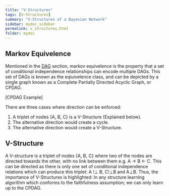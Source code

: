 ```yaml
---
title: "V-Structures"
tags: [V-Structures]
summary: "V-Structures of a Bayesian Network"
sidebar: mydoc_sidebar
permalink: v_structures.html
folder: mydoc
---
```


## Markov Equivelence

Mentioned in the [DAG](dag.html) section, markov equivelence is the property that a set of conditional independence relationships can encode multiple DAGs. This set of DAGs is known as the eqiuivelence class, and can be depicted by a single graph known as a Complete Partially Directed Acyclic Graph, or CPDAG.

\[CPDAG Example\]

There are three cases where direction can be enforced:

1. A triplet of nodes \{A, B, C} is a V-Structure (Explained below).
2. The alternative direction would create a cycle.
3. The alternative direction would create a V-Structure.

## V-Structure

A V-structure is a triplet of nodes \{A, B, C\} where two of the nodes are directed towards the other, with no link between them e.g. A → B ← C.
This can be directed as there is only one set of conditional independence relations which can produce this triplet: A !⊥ B, C!⊥B and A⊥B. Thus, the importance of V-Structures is highlighted: In any structure learning algorithm which conforms to the faithfulness assumption; we can only learn up to the CPDAG.
